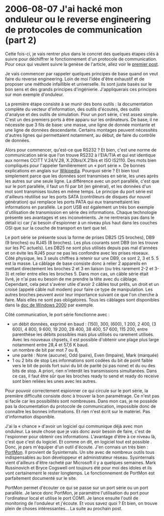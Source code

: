 # 2006-08-07 J'ai hacké mon onduleur ou le reverse engineering de protocoles de communication (part 2)

Cette fois-ci, je vais rentrer plus dans le concret des quelques étapes clés à suivre pour déchiffrer le fonctionnement d'un protocole de communication. Pour ceux qui veulent suivre la genèse de l'article, allez voir le [premier post](./2006-08-06-J'ai-hacké-mon-onduleur-ou-le-reverse-engineering-de-protocoles-de-communication-(part-1).md).

Je vais commencer par rappeler quelques principes de base quand on veut faire du reverse engineering. Loin de moi l'idée d'être exhaustif et de proposer une méthode infaillible et universelle. Ils sont juste basés sur le bon sens et des grands principes d'ingénierie. J'appliquerais ces principes sur mon exemple d'onduleur.

La première étape consiste à se munir des bons outils : la documentation complète du vecteur d'information, des outils d'écoutes, des outils d'analyse et des outils de simulation. Pour un port série, c'est assez simple. C'est un des premiers ports à être apparu sur les ordinateurs. De base, il ne nécessite que 3 fils de base: une masse, une ligne de donnée montante et une ligne de données descendante. Certains montages peuvent nécessités d'autres lignes qui permettaient notamment, au début, de faire du contrôle de données.

Alors pour commencer, qu'est-ce que RS232 ? Et bien, c'est une norme de communication série que l'on trouve RS232 à l'EIA/TIA et qui est identique aux normes CCITT V.24/V.28, X.20bis/X.21bis et ISO IS2110. Des mots bien compliqués pour l'appeler familièrement un « port série ». De bonnes explications en anglais sur [Wikipedia](https://en.wikipedia.org/wiki/Rs232). Pourquoi série ? Et bien tout simplement parce que les données sont transmises en série, les unes après les autres sur une seule ligne. La différence avec un port parallèle, c'est que sur le port parallèle, il faut un fil par bit (en général), et les données d'un mot sont transmises toutes en même temps. Le principe du port série est d'ailleurs réutilisé sur les ports SATA (contrôleurs de disques dur nouvel génération) qui remplace les ports PATA qui eux transmettaient les informations en parallèle. Le port USB est également un très bon exemple d'utilisation de transmission en série des informations. Chaque technologie présente ses avantages et ses inconvénients. Je ne rentrerais pas dans le détail ici car j'ai besoin d'espionner à un niveau plus haut dans les couches OSI que sur la couche de transport en tant que tel.

Le port série se présente sous la forme de prises DB25 (25 broches), DB9 (9 broches) ou RJ45 (8 broches). Les plus courants sont DB9 (on les trouve sur les PC actuels). Les DB25 ne sont plus utilisés depuis pas mal d'années et on évite les RJ45 pour ne pas les confondre avec les prises réseaux. Côté physique, les 3 seuls chiffres à retenir sur une DB9, ce sont 2, 3 et 5. 5 est la masse. La câblage de base consiste donc à relier 2 appareils en mettant directement les broches 2 et 3 en liaison (ou très rarement 2-2 et 3-3) et relier entre elles les broches 5. Dans mon cas, un câble série était livré, je n'ai pas eu besoin de me prendre la tête avec du câblage. Cependant, cela peut s'avérer utile d'avoir 2 câbles tout prêts, un droit et un croisé (appelé câble null modem) pour faire ce type de manipulation. Les autres broches peuvent avoir leur importance suivant ce que l'on cherche à faire. Mais elles ne sont pas obligatoires. Tous les câblages sont disponibles dans la [doc de Windows 2000](https://www.microsoft.com/windows2000/fr/advanced/help/sag_MODEconcepts_133.htm) par exemple.

Côté communication, le port série fonctionne avec :

* un débit données, exprimé en baud : (150), 300, (600), 1 200, 2 400, (3 600), 4 800, 9 600, 19 200, 28 400, 38 400, 57 600, 115 200, entre parenthèse les débits possibles mais plus utilisés ou rarement utilisés. Avec les nouveaux chpsets, il est possible d'obtenir une plage plus large notamment entre 28,4 et 57,6 K baud.
* un nombre de bit par mot 7 ou 8,
* une parité : None (aucune), Odd (paire), Even (Impaire), Mark (marquée)
* 1 ou 2 bits de stop
    Les informations sont codées du bit de point faible vers le bit de poids fort suivi du bit de parité (si pas none) et du ou des bits de stop. A priori, rien n'interdit les transmissions simultanées. Dans ce cas, il faut être sûr que les broches ready to send et ready do receive sont bien reliées les unes avec les autres.

Pour pouvoir correctement espionner ce qui circule sur le port série, la première difficulté consiste donc à trouver la bon paramétrage. Ce n'est pas si facile car les possibilités sont nombreuses. Dans mon cas, je ne possède pas la documentation du protocole de communication, impossible donc de connaître les bonnes informations. Et rien n'est écrit sur le matériel. Pas d'information disponible.

J'ai la « chance » d'avoir un logiciel qui communique déjà avec mon onduleur. La seule chose que je vais donc avoir besoin de faire, c'est de l'espionner pour obtenir ces informations. L'avantage d'être à ce niveau là, c'est que c'est du logiciel. Et comme on dit, en logiciel tout est possible . Donc, je pars m'équiper d'un outil d'écoute. J'en connais un très bien : [PortMon](https://www.sysinternals.com/Utilities/Portmon.html). Il provient de Sysinternals. Un site avec de nombreux outils tous indispensables au bon développeur et administrateur réseau. Sysinternals vient d'ailleurs d'être racheté par Microsoft il y a quelques semaines. Mark Russinovich et Bryce Cogswell ont toujours été pour moi des idoles et ils vont certainement le rester longtemps. Le fonctionnement de PortMon est parfaitement documenté sur le site.

PortMon permet d'écouter ce qui se passe sur un port série ou un port parallèle. Je lance donc PortMon, je paramètre l'utilisation du port pour l'ordinateur local et utilise le port COM1. Je lance ensuite l'outil de monitoring de l'onduleur et j'écoute. Et vous savez quoi ? Et bien, on trouve plein de choses intéressantes… La suite au prochain post.
